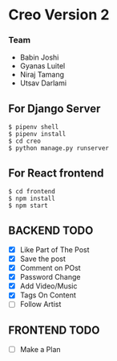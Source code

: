# Creo Version 2

### Team

- Babin Joshi
- Gyanas Luitel 
- Niraj Tamang
- Utsav Darlami

## For Django Server

```
$ pipenv shell 
$ pipenv install
$ cd creo
$ python manage.py runserver 
```

## For React frontend

```
$ cd frontend
$ npm install
$ npm start
```

## BACKEND TODO 

- [x] Like Part of The Post 
- [x] Save the post 
- [x] Comment on POst 
- [x] Password Change 
- [x] Add Video/Music
- [x] Tags On Content
- [ ] Follow Artist

## FRONTEND TODO

- [ ] Make a Plan
